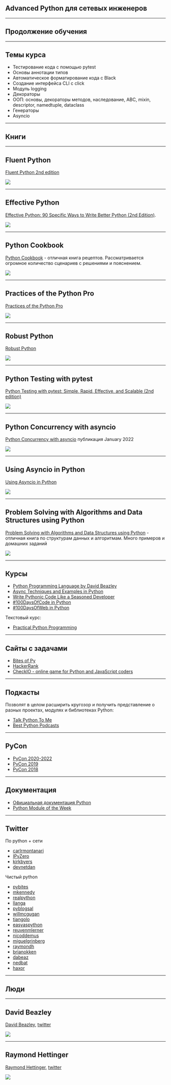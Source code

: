 ## Advanced Python для сетевых инженеров

---
## Продолжение обучения

---
## Темы курса

* Тестирование кода с помощью pytest
* Основы аннотации типов
* Автоматическое форматирование кода с Black
* Создание интерфейса CLI с click
* Модуль logging
* Декораторы
* ООП: основы, декораторы методов, наследование, ABC, mixin, descriptor, namedtuple, dataclass
* Генераторы
* Asyncio

---
## Книги

---
## Fluent Python

[Fluent Python 2nd edition](https://www.amazon.com/Fluent-Python-Concise-Effective-Programming/dp/1492056359/)

![](https://images-na.ssl-images-amazon.com/images/I/412Er-QBlAL._SX379_BO1,204,203,200_.jpg)

---
## Effective Python

[Effective Python: 90 Specific Ways to Write Better Python (2nd Edition)](https://www.amazon.com/Effective-Python-Specific-Software-Development/dp/0134853989/).

![](https://images-na.ssl-images-amazon.com/images/I/41Z5hoZZQ7L._SX258_BO1,204,203,200_.jpg)

---
## Python Cookbook

[Python Cookbook](https://www.amazon.com/gp/product/1449340377/) - отличная книга рецептов. Рассматривается огромное количество сценариев с решениями и пояснением.

![](https://images-na.ssl-images-amazon.com/images/I/51jrF94LNsL._AC_SY400_.jpg)

---
## Practices of the Python Pro

[Practices of the Python Pro](https://www.amazon.com/Practices-Python-Pro-Dane-Hillard/dp/1617296082)

![](https://images-na.ssl-images-amazon.com/images/I/41mdgei1LmL._SX258_BO1,204,203,200_.jpg)


---
## Robust Python

[Robust Python](https://www.amazon.com/Robust-Python-Patrick-Viafore-ebook/dp/B09982C9FX/)

![](https://images-na.ssl-images-amazon.com/images/I/41u0Ttn+3CS._SX258_BO1,204,203,200_.jpg)

---
## Python Testing with pytest

[Python Testing with pytest: Simple, Rapid, Effective, and Scalable (2nd edition)](https://www.pragprog.com/titles/bopytest2/python-testing-with-pytest-second-edition/)

![](https://pragprog.com/titles/bopytest2/python-testing-with-pytest-second-edition/bopytest2-250.jpg)

---
## Python Concurrency with asyncio

[Python Concurrency with asyncio](https://www.manning.com/books/python-concurrency-with-asyncio) публикация January 2022

![](https://images-na.ssl-images-amazon.com/images/I/41WAMF489QL._SX218_BO1,204,203,200_QL40_FMwebp_.jpg)

---
## Using Asyncio in Python

[Using Asyncio in Python](https://www.amazon.com/Using-Asyncio-Python-Understanding-Asynchronous/dp/1492075337/)

![](https://images-na.ssl-images-amazon.com/images/I/51c3J7lMbfL._AC_SY400_.jpg)

---
## Problem Solving with Algorithms and Data Structures using Python

[Problem Solving with Algorithms and Data Structures using Python](https://runestone.academy/runestone/static/pythonds/index.html) - отличная книга по структурам данных и алгоритмам. Много примеров и домашних заданий

![](https://images-na.ssl-images-amazon.com/images/I/71cLnzwRH0L._AC_UL600_SR489,600_.jpg)


---
## Курсы


* [Python Programming Language by David Beazley](https://www.oreilly.com/library/view/python-programming-language/9780134217314/)
* [Async Techniques and Examples in Python](https://training.talkpython.fm/courses/explore_async_python/async-in-python-with-threading-and-multiprocessing)
* [Write Pythonic Code Like a Seasoned Developer](https://training.talkpython.fm/courses/explore_pythonic_code/write-pythonic-code-like-a-seasoned-developer)
* [#100DaysOfCode in Python](https://training.talkpython.fm/courses/explore_100days_in_python/100-days-of-code-in-python)
* [#100DaysOfWeb in Python](https://training.talkpython.fm/courses/explore_100days_web/100-days-of-web-in-python)

Текстовый курс:

* [Practical Python Programming](https://dabeaz-course.github.io/practical-python/Notes/Contents.html)

---
## Сайты с задачами

* [Bites of Py](https://codechalleng.es/bites/)
* [HackerRank](https://www.hackerrank.com/)
* [CheckIO - online game for Python and JavaScript coders](https://checkio.org/)

---
## Подкасты

Позволят в целом расширить кругозор и получить представление о разных проектах, модулях и библиотеках Python:

* [Talk Python To Me](https://talkpython.fm/)
* [Best Python Podcasts](https://www.fullstackpython.com/best-python-podcasts.html)

---
## PyCon

* [PyCon 2020-2022](https://www.youtube.com/@PyConUS)
* [PyCon 2019](https://www.youtube.com/channel/UCxs2IIVXaEHHA4BtTiWZ2mQ/videos?view=0&sort=p&flow=grid)
* [PyCon 2018](https://www.youtube.com/channel/UCsX05-2sVSH7Nx3zuk3NYuQ/videos?view=0&sort=p&flow=grid)

---
## Документация

* [Официальная документация Python](https://docs.python.org/3/index.html)
* [Python Module of the Week](https://pymotw.com/3/index.html)

---
## Twitter

По python + сети

* [carlrmontanari](https://twitter.com/carlrmontanari)
* [IPvZero](https://twitter.com/IPvZero)
* [kirkbyers](https://twitter.com/kirkbyers)
* [devnetdan](https://twitter.com/devnetdan)

Чистый python

* [pybites](https://twitter.com/pybites)
* [mkennedy](https://twitter.com/mkennedy)
* [realpython](https://twitter.com/realpython)
* [llanga](https://twitter.com/llanga)
* [pyblogsal](https://twitter.com/pyblogsal)
* [willmcgugan](https://twitter.com/willmcgugan)
* [tiangolo](https://twitter.com/tiangolo)
* [easyaspython](https://twitter.com/easyaspython)
* [reuvenmlerner](https://twitter.com/reuvenmlerner)
* [nicoddemus](https://twitter.com/nicoddemus)
* [miguelgrinberg](https://twitter.com/miguelgrinberg)
* [raymondh](https://twitter.com/raymondh)
* [brianokken](https://twitter.com/brianokken)
* [dabeaz](https://twitter.com/dabeaz)
* [nedbat](https://twitter.com/nedbat)
* [haxor](https://twitter.com/haxor)

---
## Люди

---
## David Beazley

[David Beazley](https://www.dabeaz.com/), [twitter](https://twitter.com/dabeaz)

![](https://upload.wikimedia.org/wikipedia/commons/d/d4/David_Beazley_-_PyData_Chicago_2016.png)

---
## Raymond Hettinger

[Raymond Hettinger](https://rhettinger.wordpress.com/category/python/), [twitter](https://twitter.com/raymondh)

![](https://rahmonov.me/static/images/post-images/python-decorators/raymondhettinger.jpg)

